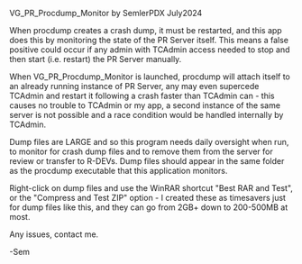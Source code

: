 ﻿VG_PR_Procdump_Monitor
by SemlerPDX July2024

When procdump creates a crash dump, it must be restarted, and this app
does this by monitoring the state of the PR Server itself.  This means a 
false positive could occur if any admin with TCAdmin access needed to 
stop and then start (i.e. restart) the PR Server manually.

When VG_PR_Procdump_Monitor is launched, procdump will attach itself to 
an already running instance of PR Server, any may even supercede TCAdmin 
and restart it following a crash faster than TCAdmin can - this causes no 
trouble to TCAdmin or my app, a second instance of the same server is not 
possible and a race condition would be handled internally by TCAdmin.

Dump files are LARGE and so this program needs daily oversight when run, 
to monitor for crash dump files and to remove them from the server for
review or transfer to R-DEVs.  Dump files should appear in the same 
folder as the procdump executable that this application monitors.

Right-click on dump files and use the WinRAR shortcut "Best RAR and Test",
or the "Compress and Test ZIP" option - I created these as timesavers just
for dump files like this, and they can go from 2GB+ down to 200-500MB at most.

Any issues, contact me.

-Sem